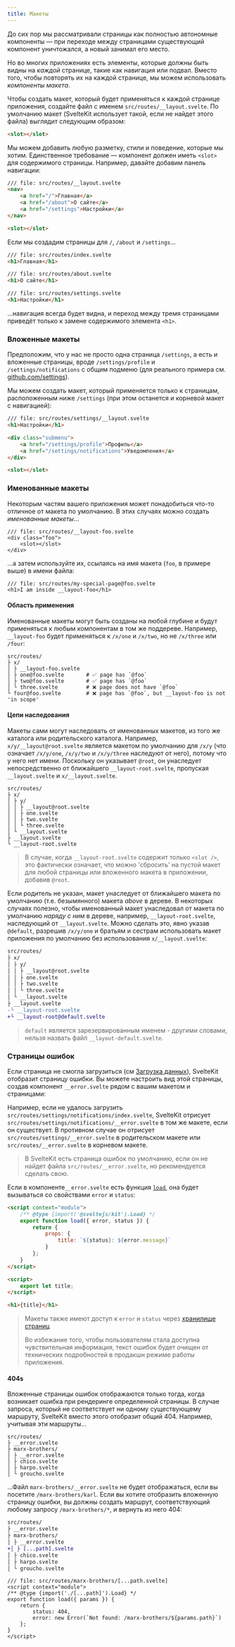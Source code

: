 ```yaml
---
title: Макеты
---
```


До сих пор мы рассматривали страницы как полностью автономные компоненты — при переходе между страницами существующий компонент уничтожался, а новый занимал его место.

Но во многих приложениях есть элементы, которые должны быть видны на _каждой_ странице, такие как навигация или подвал. Вместо того, чтобы повторять их на каждой странице, мы можем использовать _компоненты макета_.

Чтобы создать макет, который будет применяться к каждой странице приложения, создайте файл с именем `src/routes/__layout.svelte`. По умолчанию макет (SvelteKit использует такой, если не найдет этого файла) выглядит следующим образом:

```html
<slot></slot>
```

Мы можем добавить любую разметку, стили и поведение, которые мы хотим. Единственное требование — компонент должен иметь `<slot>` для содержимого страницы.  Например, давайте добавим панель навигации:

```html
/// file: src/routes/__layout.svelte
<nav>
	<a href="/">Главная</a>
	<a href="/about">О сайте</a>
	<a href="/settings">Настройки</a>
</nav>

<slot></slot>
```

Если мы создадим страницы для `/`, `/about` и `/settings`...

```html
/// file: src/routes/index.svelte
<h1>Главная</h1>
```

```html
/// file: src/routes/about.svelte
<h1>О сайте</h1>
```

```html
/// file: src/routes/settings.svelte
<h1>Настройки</h1>
```

...навигация всегда будет видна, и переход между тремя страницами приведёт только к замене содержимого элемента `<h1>`.

### Вложенные макеты

Предположим, что у нас не просто одна страница `/settings`, а есть и вложенные страницы, вроде `/settings/profile` и `/settings/notifications` с общим подменю (для реального примера см. [github.com/settings](https://github.com/settings)).

Мы можем создать макет, который применяется только к страницам, расположенным ниже `/settings` (при этом останется и корневой макет с навигацией):

```html
/// file: src/routes/settings/__layout.svelte
<h1>Настройки</h1>

<div class="submenu">
	<a href="/settings/profile">Профиль</a>
	<a href="/settings/notifications">Уведомления</a>
</div>

<slot></slot>
```

### Именованные макеты

Некоторым частям вашего приложения может понадобиться что-то отличное от макета по умолчанию. В этих случаях можно создать _именованные макеты_...

```svelte
/// file: src/routes/__layout-foo.svelte
<div class="foo">
	<slot></slot>
</div>
```

...а затем используйте их, ссылаясь на имя макета (`foo`, в примере выше) в имени файла:

```svelte
/// file: src/routes/my-special-page@foo.svelte
<h1>I am inside __layout-foo</h1>
```

#### Область применения

Именованные макеты могут быть созданы на любой глубине и будут применяться к любым компонентам в том же поддереве. Например, `__layout-foo` будет применяться к `/x/one` и `/x/two`, но не `/x/three` или `/four`:

```
src/routes/
├ x/
│ ├ __layout-foo.svelte
│ ├ one@foo.svelte       # ✅ page has `@foo`
│ ├ two@foo.svelte       # ✅ page has `@foo`
│ └ three.svelte         # ❌ page does not have `@foo`
└ four@foo.svelte        # ❌ page has `@foo`, but __layout-foo is not 'in scope'
```

#### Цепи наследования

Макеты сами могут наследовать от именованных макетов, из того же каталога или родительского каталога. Например, `x/y/__layout@root.svelte` является макетом по умолчанию для `/x/y` (что означает `/x/y/one`, `/x/y/two` и `/x/y/three` наследуют от него), потому что у него нет имени. Поскольку он указывает `@root`, он унаследует непосредственно от ближайшего `__layout-root.svelte`, пропуская `__layout.svelte` и `x/__layout.svelte`.

```
src/routes/
├ x/
│ ├ y/
│ │ ├ __layout@root.svelte
│ │ ├ one.svelte
│ │ ├ two.svelte
│ │ └ three.svelte
│ └ __layout.svelte
├ __layout.svelte
└ __layout-root.svelte
```

> В случае, когда `__layout-root.svelte` содержит только `<slot />`, это фактически означает, что можно 'сбросить' на пустой макет для любой страницы или вложенного макета в приложении, добавив `@root`.

Если родитель не указан, макет унаследует от ближайшего макета по умолчанию (т.е. безымянного) макета _above_ в дереве. В некоторых случаях полезно, чтобы именованный макет унаследовал от макета по умолчанию _наряду с ним_ в дереве, например, `__layout-root.svelte`, наследующий от `__layout.svelte`. Можно сделать это, явно указав `@default`, разрешив `/x/y/one` и братьям и сестрам использовать макет приложения по умолчанию без использования `x/__layout.svelte`:

```diff
src/routes/
├ x/
│ ├ y/
│ │ ├ __layout@root.svelte
│ │ ├ one.svelte
│ │ ├ two.svelte
│ │ └ three.svelte
│ └ __layout.svelte
├ __layout.svelte
-└ __layout-root.svelte
+└ __layout-root@default.svelte
```

> `default` является зарезервированным именем - другими словами, нельзя назвать файл `__layout-default.svelte`.


### Страницы ошибок

Если страница не смогла загрузиться (см [Загрузка данных](#zagruzka-dannyh)), SvelteKit отобразит страницу ошибки. Вы можете настроить вид этой страницы, создав компонент `__error.svelte` рядом с вашим макетом и страницами:

Например, если не удалось загрузить `src/routes/settings/notifications/index.svelte`, SvelteKit отрисует `src/routes/settings/notifications/__error.svelte` в том же макете, если он существует. В противном случае он отрисует `src/routes/settings/__error.svelte` в родительском макете или `src/routes/__error.svelte` в корневом макете.

> В SvelteKit есть страница ошибок по умолчанию, если он не найдет файла `src/routes/__error.svelte`, но рекомендуется сделать свою.

Если в компоненте`__error.svelte` есть функция [`load`](#zagruzka-dannyh), она будет вызываться со свойствами `error` и `status`:

```html
<script context="module">
	/** @type {import('@sveltejs/kit').Load} */
	export function load({ error, status }) {
		return {
			props: {
				title: `${status}: ${error.message}`
			}
		};
	}
</script>

<script>
	export let title;
</script>

<h1>{title}</h1>
```

> Макеты также имеют доступ к `error` и `status` через [хранилище страниц](#moduli-$app-stores)
>
> Во избежание того, чтобы пользователям стала доступна чувствительная информация, текст ошибок будет очищен от технических подробностей в продакшн режиме работы приложения.


#### 404s

Вложенные страницы ошибок отображаются только тогда, когда возникает ошибка при рендеринге определенной страницы. В случае запроса, который не соответствует ни одному существующему маршруту, SvelteKit вместо этого отобразит общий 404. Например, учитывая эти маршруты...

```
src/routes/
├ __error.svelte
├ marx-brothers/
│ ├ __error.svelte
│ ├ chico.svelte
│ ├ harpo.svelte
│ └ groucho.svelte
```

...Файл `marx-brothers/__error.svelte` не будет отображаться, если вы посетите `/marx-brothers/karl`. Если вы хотите отобразить вложенную страницу ошибки, вы должны создать маршрут, соответствующий любому запросу `/marx-brothers/*`, и вернуть из него 404:

```diff
src/routes/
├ __error.svelte
├ marx-brothers/
│ ├ __error.svelte
+│ ├ [...path].svelte
│ ├ chico.svelte
│ ├ harpo.svelte
│ └ groucho.svelte
```

```svelte
/// file: src/routes/marx-brothers/[...path.svelte]
<script context="module">
/** @type {import('./[...path]').Load} */
export function load({ params }) {
	return {
		status: 404,
		error: new Error(`Not found: /marx-brothers/${params.path}`)
	};
}
</script>
```